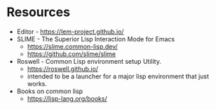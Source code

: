 # Resources 

- Editor - <https://lem-project.github.io/>
- SLIME - The Superior Lisp Interaction Mode for Emacs
    - <https://slime.common-lisp.dev/>
    - <https://github.com/slime/slime>
- Roswell - Common Lisp environment setup Utility.
    - <https://roswell.github.io/>
    - intended to be a launcher for a major lisp environment that just works.
- Books on common lisp
    - <https://lisp-lang.org/books/>